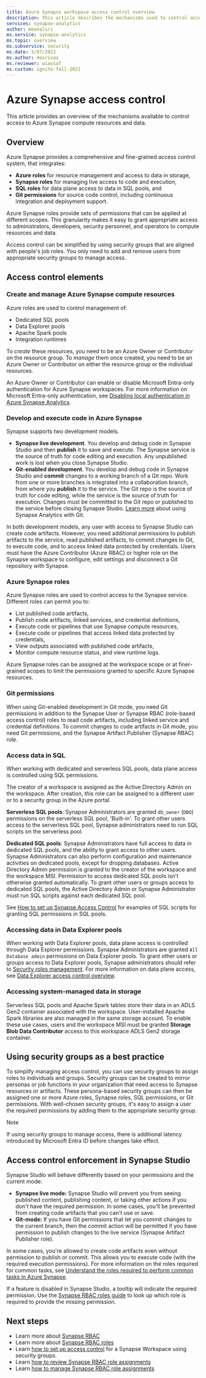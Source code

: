 ```yaml
---
title: Azure Synapse workspace access control overview
description: This article describes the mechanisms used to control access to an Azure Synapse workspace and the resources and code artifacts it contains.
services: synapse-analytics
author: meenalsri
ms.service: synapse-analytics
ms.topic: overview
ms.subservice: security
ms.date: 3/07/2022
ms.author: mesrivas
ms.reviewer: wiassaf
ms.custom: ignite-fall-2021
---
```

# Azure Synapse access control 

This article provides an overview of the mechanisms available to control access to Azure Synapse compute resources and data.  

## Overview

Azure Synapse provides a comprehensive and fine-grained access control system, that integrates: 
- **Azure roles** for resource management and access to data in storage, 
- **Synapse roles** for managing live access to code and execution, 
- **SQL roles** for data plane access to data in SQL pools, and 
- **Git permissions** for source code control, including continuous integration and deployment support.  

Azure Synapse roles provide sets of permissions that can be applied at different scopes. This granularity makes it easy to grant appropriate access to administrators, developers, security personnel, and operators to compute resources and data.

Access control can be simplified by using security groups that are aligned with people's job roles. You only need to add and remove users from appropriate security groups to manage access.

## Access control elements

### Create and manage Azure Synapse compute resources

Azure roles are used to control management of: 
- Dedicated SQL pools
- Data Explorer pools
- Apache Spark pools
- Integration runtimes

To *create* these resources, you need to be an Azure Owner or Contributor on the resource group. To *manage* them once created, you need to be an Azure Owner or Contributor on either the resource group or the individual resources. 

An Azure Owner or Contributor can enable or disable Microsoft Entra-only authentication for Azure Synapse workspaces. For more information on Microsoft Entra-only authentication, see [Disabling local authentication in Azure Synapse Analytics](../sql/active-directory-authentication.md).

### Develop and execute code in Azure Synapse 
Synapse supports two development models.

- **Synapse live development**. You develop and debug code in Synapse Studio and then **publish** it to save and execute.  The Synapse service is the source of truth for code editing and execution.  Any unpublished work is lost when you close Synapse Studio.  
- **Git-enabled development**. You develop and debug code in Synapse Studio and **commit** changes to a working branch of a Git repo. Work from one or more branches is integrated into a collaboration branch, from where you **publish** it to the service. The Git repo is the source of truth for code editing, while the service is the source of truth for execution. Changes must be committed to the Git repo or published to the service before closing Synapse Studio. [Learn more](../cicd/continuous-integration-delivery.md) about using Synapse Analytics with Git.

In both development models, any user with access to Synapse Studio can create code artifacts. However, you need additional permissions to publish artifacts to the service, read published artifacts, to commit changes to Git, to execute code, and to access linked data protected by credentials. Users must have the Azure Contributor (Azure RBAC) or higher role on the Synapse workspace to configure, edit settings and disconnect a Git repository with Synapse.

### Azure Synapse roles

Azure Synapse roles are used to control access to the Synapse service. Different roles can permit you to: 

- List published code artifacts, 
- Publish code artifacts, linked services, and credential definitions,
- Execute code or pipelines that use Synapse compute resources,
- Execute code or pipelines that access linked data protected by credentials,
- View outputs associated with published code artifacts,
- Monitor compute resource status, and view runtime logs.

Azure Synapse roles can be assigned at the workspace scope or at finer-grained scopes to limit the permissions granted to specific Azure Synapse resources.

### Git permissions

When using Git-enabled development in Git mode, you need Git permissions in addition to the Synapse User or Synapse RBAC (role-based access control) roles to read code artifacts, including linked service and credential definitions. To commit changes to code artifacts in Git mode, you need Git permissions, and the Synapse Artifact Publisher (Synapse RBAC) role.

   
### Access data in SQL

When working with dedicated and serverless SQL pools, data plane access is controlled using SQL permissions. 

The creator of a workspace is assigned as the Active Directory Admin on the workspace. After creation, this role can be assigned to a different user or to a security group in the Azure portal.

**Serverless SQL pools**: Synapse Administrators are granted `db_owner` (`DBO`) permissions on the serverless SQL pool, 'Built-in'. To grant other users access to the serverless SQL pool, Synapse administrators need to run SQL scripts on the serverless pool.  

**Dedicated SQL pools**: Synapse Administrators have full access to data in dedicated SQL pools, and the ability to grant access to other users. Synapse Administrators can also perform configuration and maintenance activities on dedicated pools, except for dropping databases. Active Directory Admin permission is granted to the creator of the workspace and the workspace MSI.  Permission to access dedicated SQL pools isn't otherwise granted automatically. To grant other users or groups access to dedicated SQL pools, the Active Directory Admin or Synapse Administrator must run SQL scripts against each dedicated SQL pool.

See [How to set up Synapse Access Control](./how-to-set-up-access-control.md) for examples of SQL scripts for granting SQL permissions in SQL pools.  

### Accessing data in Data Explorer pools

When working with Data Explorer pools, data plane access is controlled through Data Explorer permissions. Synapse Administrators are granted `All Database admin` permissions on Data Explorer pools. To grant other users or groups access to Data Explorer pools, Synapse administrators should refer to [Security roles management](/azure/data-explorer/kusto/management/security-roles?context=/azure/synapse-analytics/context/context). For more information on data plane access, see [Data Explorer access control overview](/azure/data-explorer/kusto/management/access-control/index?context=/azure/synapse-analytics/context/context).


 ### Accessing system-managed data in storage

Serverless SQL pools and Apache Spark tables store their data in an ADLS Gen2 container associated with the workspace. User-installed Apache Spark libraries are also managed in the same storage account. To enable these use cases, users and the workspace MSI must be granted **Storage Blob Data Contributor** access to this workspace ADLS Gen2 storage container.  

## Using security groups as a best practice

To simplify managing access control, you can use security groups to assign roles to individuals and groups. Security groups can be created to mirror personas or job functions in your organization that need access to Synapse resources or artifacts.  These persona-based security groups can then be assigned one or more Azure roles, Synapse roles, SQL permissions, or Git permissions. With well-chosen security groups, it's easy to assign a user the required permissions by adding them to the appropriate security group. 

>[!Note]
>If using security groups to manage access, there is additional latency introduced by Microsoft Entra ID before changes take effect. 

## Access control enforcement in Synapse Studio

Synapse Studio will behave differently based on your permissions and the current mode:
- **Synapse live mode:** Synapse Studio will prevent you from seeing published content, publishing content, or taking other actions if you don't have the required permission.  In some cases, you'll be prevented from creating code artifacts that you can't use or save. 
- **Git-mode:** If you have Git permissions that let you commit changes to the current branch, then the commit action will be permitted if you have permission to publish changes to the live service (Synapse Artifact Publisher role).  

In some cases, you're allowed to create code artifacts even without permission to publish or commit. This allows you to execute code (with the required execution permissions). For more information on the roles required for common tasks, see [Understand the roles required to perform common tasks in Azure Synapse](./synapse-workspace-understand-what-role-you-need.md).

If a feature is disabled in Synapse Studio, a tooltip will indicate the required permission. Use the [Synapse RBAC roles guide](./synapse-workspace-synapse-rbac-roles.md#synapse-rbac-actions-and-the-roles-that-permit-them) to look up which role is required to provide the missing permission.


## Next steps

- Learn more about [Synapse RBAC](./synapse-workspace-synapse-rbac.md)
- Learn more about [Synapse RBAC roles](./synapse-workspace-synapse-rbac-roles.md)
- Learn [how to set up access control](./how-to-set-up-access-control.md) for a Synapse Workspace using security groups.
- Learn [how to review Synapse RBAC role assignments](./how-to-review-synapse-rbac-role-assignments.md)
- Learn [how to manage Synapse RBAC role assignments](./how-to-manage-synapse-rbac-role-assignments.md)
